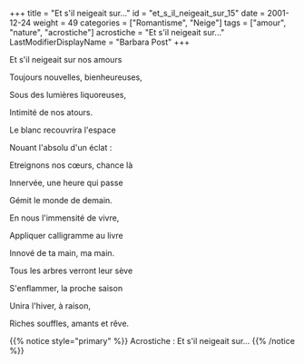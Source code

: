 +++
title = "Et s'il neigeait sur..."
id = "et_s_il_neigeait_sur_15"
date = 2001-12-24
weight = 49
categories = ["Romantisme", "Neige"]
tags = ["amour", "nature", "acrostiche"]
acrostiche = "Et s'il neigeait sur..."
LastModifierDisplayName = "Barbara Post"
+++

Et s'il neigeait sur nos amours

Toujours nouvelles, bienheureuses,

Sous des lumières liquoreuses,

Intimité de nos atours.

Le blanc recouvrira l'espace

Nouant l'absolu d'un éclat :

Etreignons nos cœurs, chance là

Innervée, une heure qui passe

Gémit le monde de demain.

En nous l'immensité de vivre,

Appliquer calligramme au livre

Innové de ta main, ma main.

Tous les arbres verront leur sève

S'enflammer, la proche saison

Unira l'hiver, à raison,

Riches souffles, amants et rêve.

{{% notice style="primary" %}}
Acrostiche : Et s'il neigeait sur...
{{% /notice %}}
